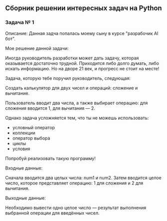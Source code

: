 ## Сборник решении интересных задач на Python

### Задача № 1

Описание: Данная задча попалась моему сыну в курсе "разрабочик AI бот".

Мое решение данной задачи: 


Иногда руководитель разработки может дать задачу, которая оказывается достаточно трудной. Приходится либо долго думать, либо искать информацию. Но на дворе 21 век, и прогресс не стоит на месте!

Задача, которую тебе поручил руководитель, следующая:

Создать калькулятор для двух чисел и операций: сложение и вычитание.

Пользователь вводит два числа, а также выбирает операцию: для сложения вводится 1, для вычитания — 2.


Однако задача усложняется тем, что ты не можешь использовать:

 - условный оператор
 - коллекции
 - оператор выбора
 - циклы
 - условия


Попробуй реализовать такую программу!


Входные данные:

Сначала вводится два целых числа: num1 и num2. Затем вводится целое число, которое представляет операцию: 1 для сложения и 2 для вычитания.


Выходные данные:

Необходимо вывести одно целое число — результат выполнения выбранной операции для введённых чисел.
